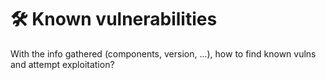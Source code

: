 # 🛠️ Known vulnerabilities

With the info gathered \(components, version, ...\), how to find known vulns and attempt exploitation?

